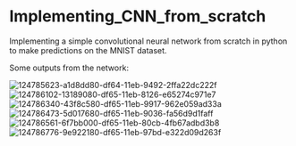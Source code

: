 # Implementing_CNN_from_scratch
Implementing a simple convolutional neural network from scratch in python to make predictions on the MNIST dataset.

Some outputs from the network:

![124785623-a1d8dd80-df64-11eb-9492-2ffa22dc222f](https://user-images.githubusercontent.com/56124499/177738349-20dea1ed-e771-4e99-b1ad-2f641b76ca9a.png)
![124786102-13189080-df65-11eb-8126-e65274c971e7](https://user-images.githubusercontent.com/56124499/177738395-c419d503-036b-4e1d-b166-0a2903c3ae2a.png)
![124786340-43f8c580-df65-11eb-9917-962e059ad33a](https://user-images.githubusercontent.com/56124499/177738416-f75fc418-83bf-41be-be7a-41b0ac889eb0.png)
![124786473-5d017680-df65-11eb-9036-fa56d9d1faff](https://user-images.githubusercontent.com/56124499/177738562-60976694-e045-4c6e-9733-a975f815bde3.png)
![124786561-6f7bb000-df65-11eb-80cb-4fb67adbd3b8](https://user-images.githubusercontent.com/56124499/177738589-74f8809a-41e4-4e98-8177-65281c971e9b.png)
![124786776-9e922180-df65-11eb-97bd-e322d09d263f](https://user-images.githubusercontent.com/56124499/177738608-a7bba141-ba89-4639-89d7-86d91db9896a.png)
